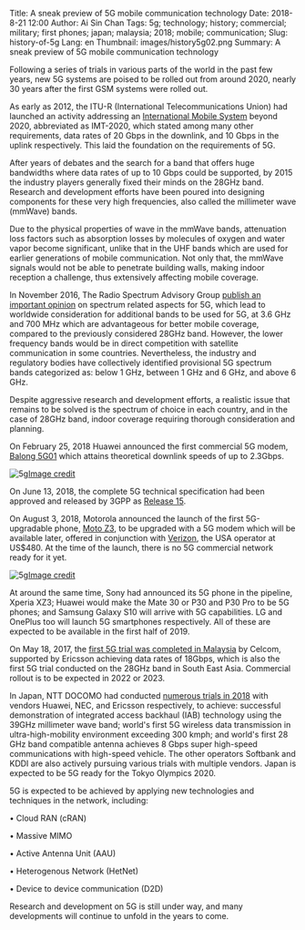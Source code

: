 Title: A sneak preview of 5G mobile communication technology
Date: 2018-8-21 12:00
Author: Ai Sin Chan
Tags: 5g; technology; history; commercial; military; first phones; japan; malaysia; 2018; mobile; communication; 
Slug: history-of-5g
Lang: en
Thumbnail: images/history5g02.png
Summary: A sneak preview of 5G mobile communication technology

Following a series of trials in various parts of the world in the past few years, new 5G systems are poised to be rolled out from around 2020, nearly 30 years after the first GSM systems were rolled out. 

As early as 2012, the ITU-R (International Telecommunications Union) had launched an activity addressing an [International Mobile System](https://www.itu.int/en/ITU-R/study-groups/rsg5/rwp5d/imt-2020/Pages/default.aspx) beyond 2020, abbreviated as IMT-2020, which stated among many other requirements, data rates of 20 Gbps in the downlink, and 10 Gbps in the uplink respectively. This laid the foundation on the requirements of 5G. 

After years of debates and the search for a band that offers huge bandwidths where data rates of up to 10 Gbps could be supported, by 2015 the industry players generally fixed their minds on the 28GHz band. Research and development efforts have been poured into designing components for these very high frequencies, also called the millimeter wave (mmWave) bands. 

Due to the physical properties of wave in the mmWave bands, attenuation loss factors such as absorption losses by molecules of oxygen and water vapor become significant, unlike that in the UHF bands which are used for earlier generations of mobile communication. Not only that, the mmWave signals would not be able to penetrate building walls, making indoor reception a challenge, thus extensively affecting mobile coverage.

In November 2016, The Radio Spectrum Advisory Group [publish an important opinion](http://rspg-spectrum.eu/2016/11/) on spectrum related aspects for 5G, which lead to worldwide consideration for additional bands to be used for 5G, at 3.6 GHz and 700 MHz which are advantageous for better mobile coverage, compared to the previously considered 28GHz band. However, the lower frequency bands would be in direct competition with satellite communication in some countries. Nevertheless, the industry and regulatory bodies have collectively identified provisional 5G spectrum bands categorized as: below 1 GHz, between 1 GHz and 6 GHz, and above 6 GHz.

Despite aggressive research and development efforts, a realistic issue that remains to be solved is the spectrum of choice in each country, and in the case of 28GHz band, indoor coverage requiring thorough consideration and planning. 

On February 25, 2018 Huawei announced the first commercial 5G modem, [Balong 5G01](https://www.huawei.com/en/press-events/news/2018/2/5G-Customer-premises-Equipment) which attains theoretical downlink speeds of up to 2.3Gbps.
 
![5g](/images/history5g01.jpg)<a class="caption" href="http://www.globaltimes.cn/content/1090798.shtml">Image credit</a>
 
On June 13, 2018, the complete 5G technical specification had been approved and released by 3GPP as [Release 15](http://www.3gpp.org/release-15).

On August 3, 2018, Motorola announced the launch of the first 5G-upgradable phone, [Moto Z3](https://www.motorola.com/us/products/moto-z-gen-3), to be upgraded with a 5G modem which will be available later, offered in conjunction with [Verizon](https://www.verizonwireless.com/wireless-devices/smartphones/moto-z3/), the USA operator at US$480. At the time of the launch, there is no 5G commercial network ready for it yet. 
 
![5g](/images/history5g02.png)<a class="caption" href="https://www.verizonwireless.com/wireless-devices/smartphones/moto-z3/">Image credit</a>

At around the same time, Sony had announced its 5G phone in the pipeline, Xperia XZ3; Huawei would make the Mate 30 or P30 and P30 Pro to be 5G phones; and Samsung Galaxy S10 will arrive with 5G capabilities. LG and OnePlus too will launch 5G smartphones respectively. All of these are expected to be available in the first half of 2019. 

On May 18, 2017, the [first 5G trial was completed in Malaysia](https://www.ericsson.com/en/press-releases/2017/5/celcom-teams-up-with-ericsson-to-deliver-malaysias-first-5g-trial) by Celcom, supported by Ericsson achieving data rates of 18Gbps, which is also the first 5G trial conducted on the 28GHz band in South East Asia. Commercial rollout is to be expected in 2022 or 2023. 

In Japan, NTT DOCOMO had conducted [numerous trials in 2018](https://www.nttdocomo.co.jp/english/info/media_center/pr/2018/) with vendors Huawei, NEC, and Ericsson respectively, to achieve: successful demonstration of integrated access backhaul (IAB) technology using the 39GHz millimeter wave band; world's first 5G wireless data transmission in ultra-high-mobility environment exceeding 300 kmph; and world's first 28 GHz band compatible antenna achieves 8 Gbps super high-speed communications with high-speed vehicle. The other operators Softbank and KDDI are also actively pursuing various trials with multiple vendors. Japan is expected to be 5G ready for the Tokyo Olympics 2020. 

5G is expected to be achieved by applying new technologies and techniques in the network, including: 

•	Cloud RAN (cRAN)

•	Massive MIMO

•	Active Antenna Unit (AAU)

•	Heterogenous Network (HetNet)

•	Device to device communication (D2D)

Research and development on 5G is still under way, and many developments will continue to unfold in the years to come. 
